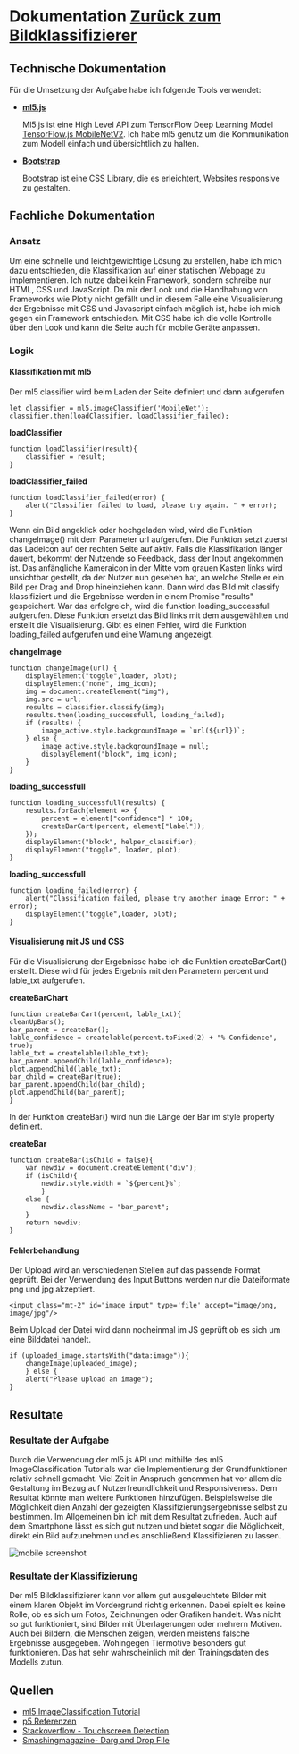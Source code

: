 
# Dokumentation   <a href="./">Zur&uuml;ck zum Bildklassifizierer</a>  <a href="https://github.com/VerrroS/ml5" id="github" target="_blank"><span class="iconify" data-icon="akar-icons:github-fill"></span></a>

## Technische Dokumentation 
F&uuml;r die Umsetzung der Aufgabe habe ich folgende Tools verwendet:

- **[ml5.js](https://ml5js.org/)**

    Ml5.js ist eine High Level API zum TensorFlow Deep Learning Model [TensorFlow.js MobileNetV2](https://github.com/tensorflow/tfjs-models/tree/master/mobilenet). Ich habe ml5 genutz um die Kommunikation zum Modell einfach und &uuml;bersichtlich zu halten.

- **[Bootstrap](https://getbootstrap.com/)**

    Bootstrap ist eine CSS Library, die es erleichtert, Websites responsive zu gestalten. 

## Fachliche Dokumentation

### **Ansatz**
Um eine schnelle und leichtgewichtige L&ouml;sung zu erstellen, habe ich mich dazu entschieden, die Klassifikation auf 
einer statischen Webpage zu implementieren. Ich nutze dabei kein Framework, sondern schreibe nur HTML, CSS und JavaScript.
Da mir der Look und die Handhabung von Frameworks wie Plotly nicht gef&auml;llt und in diesem Falle eine Visualisierung der Ergebnisse 
mit CSS und Javascript einfach m&ouml;glich ist, habe ich mich gegen ein Framework entschieden. Mit CSS habe ich die volle 
Kontrolle &uuml;ber den Look und kann die Seite auch f&uuml;r mobile Ger&auml;te anpassen.


### **Logik**  

#### Klassifikation mit ml5

Der ml5 classifier wird beim Laden der Seite definiert und dann aufgerufen

    let classifier = ml5.imageClassifier('MobileNet');
    classifier.then(loadClassifier, loadClassifier_failed);

**loadClassifier**

    function loadClassifier(result){
        classifier = result;
    }


**loadClassifier_failed**

    function loadClassifier_failed(error) {
        alert("Classifier failed to load, please try again. " + error);
    }

Wenn ein Bild angeklick oder hochgeladen wird, wird die Funktion changeImage() mit dem Parameter url aufgerufen. Die Funktion setzt zuerst das Ladeicon auf der rechten Seite auf aktiv. Falls die Klassifikation l&auml;nger dauert, bekommt der Nutzende so Feedback, dass der Input angekommen ist. Das anf&auml;ngliche Kameraicon in der Mitte vom grauen Kasten links wird unsichtbar gestellt, da der Nutzer nun gesehen hat, an welche Stelle er ein Bild per Drag and Drop hineinziehen kann. Dann wird das Bild mit classify klassifiziert und die Ergebnisse werden in einem Promise "results" gespeichert. War das erfolgreich, wird die funktion loading_successfull aufgerufen. Diese Funktion ersetzt das Bild links mit dem ausgew&auml;hlten und erstellt die Visualisierung. Gibt es einen Fehler, wird die Funktion loading_failed aufgerufen und eine Warnung angezeigt.

**changeImage**

    function changeImage(url) {
        displayElement("toggle",loader, plot);
        displayElement("none", img_icon);
        img = document.createElement("img");
        img.src = url;
        results = classifier.classify(img);
        results.then(loading_successfull, loading_failed);
        if (results) {
            image_active.style.backgroundImage = `url(${url})`;
        } else {
            image_active.style.backgroundImage = null;
            displayElement("block", img_icon);
        }
    }

**loading_successfull**

    function loading_successfull(results) {
        results.forEach(element => {
            percent = element["confidence"] * 100;
            createBarCart(percent, element["label"]);
        });
        displayElement("block", helper_classifier);
        displayElement("toggle", loader, plot);
    }

**loading_successfull**

    function loading_failed(error) {
        alert("Classification failed, please try another image Error: " + error);
        displayElement("toggle",loader, plot);
    }

#### Visualisierung mit JS und CSS

F&uuml;r die Visualisierung der Ergebnisse habe ich die Funktion createBarCart() erstellt. Diese wird f&uuml;r jedes Ergebnis mit den Parametern percent und lable_txt aufgerufen. 

**createBarChart**

    function createBarCart(percent, lable_txt){
    cleanUpBars();
    bar_parent = createBar();
    lable_confidence = createlable(percent.toFixed(2) + "% Confidence", true);
    lable_txt = createlable(lable_txt);
    bar_parent.appendChild(lable_confidence);
    plot.appendChild(lable_txt); 
    bar_child = createBar(true);
    bar_parent.appendChild(bar_child);
    plot.appendChild(bar_parent);
    }

In der Funktion createBar() wird nun die L&auml;nge der Bar im style property definiert.

**createBar**

    function createBar(isChild = false){
        var newdiv = document.createElement("div");
        if (isChild){
            newdiv.style.width = `${percent}%`;
            }
        else {
            newdiv.className = "bar_parent";
        }
        return newdiv;
    }

#### Fehlerbehandlung

Der Upload wird an verschiedenen Stellen auf das passende Format gepr&uuml;ft. Bei der Verwendung des Input Buttons werden nur die Dateiformate png und jpg akzeptiert.

    <input class="mt-2" id="image_input" type='file' accept="image/png, image/jpg"/>

Beim Upload der Datei wird dann nocheinmal im JS gepr&uuml;ft ob es sich um eine Bilddatei handelt.

    if (uploaded_image.startsWith("data:image")){
        changeImage(uploaded_image);
        } else {
        alert("Please upload an image");
    }


## Resultate

### Resultate der Aufgabe
<div class="row">
<p class="col-lg-4">
Durch die Verwendung der ml5.js API und mithilfe des ml5 ImageClassification Tutorials war die Implementierung der Grundfunktionen relativ schnell gemacht. Viel Zeit in Anspruch genommen hat vor allem die Gestaltung im Bezug auf Nutzerfreundlichkeit und Responsiveness. 
Dem Resultat k&ouml;nnte man weitere Funktionen hinzuf&uuml;gen. Beispielsweise die M&ouml;glichkeit dien Anzahl der gezeigten Klassifizierungsergebnisse selbst zu bestimmen. Im Allgemeinen bin ich mit dem Resultat zufrieden. Auch auf dem Smartphone l&auml;sst es sich gut nutzen und bietet sogar die M&ouml;glichkeit, direkt ein Bild aufzunehmen und es anschlie&szlig;end Klassifizieren zu lassen. 
</p>
<img class="col-xl-3 col-lg-6" src="images/screenshot.PNG" alt="mobile screenshot">
</img>
</div>

### Resultate der Klassifizierung

Der ml5 Bildklassifizierer kann vor allem gut ausgeleuchtete Bilder mit einem klaren Objekt im Vordergrund richtig erkennen. Dabei spielt es keine Rolle, ob es sich um Fotos, Zeichnungen oder Grafiken handelt. Was nicht so gut funktioniert, sind Bilder mit &Uuml;berlagerungen oder mehrern Motiven. Auch bei Bildern, die Menschen zeigen, werden meistens falsche Ergebnisse ausgegeben. Wohingegen Tiermotive besonders gut funktionieren. Das hat sehr wahrscheinlich mit den Trainingsdaten des Modells zutun. 

## Quellen

- [ml5 ImageClassification Tutorial](https://learn.ml5js.org/#/tutorials/hello-ml5)
- [p5 Referenzen](https://p5js.org/reference)
- [Stackoverflow - Touchscreen Detection](https://stackoverflow.com/questions/4817029/whats-the-best-way-to-detect-a-touch-screen-device-using-javascript)
- [Smashingmagazine- Darg and Drop File](https://www.smashingmagazine.com/2018/01/drag-drop-file-uploader-vanilla-js/)
